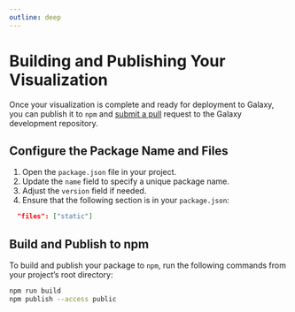 ```yaml
---
outline: deep
---
```


# Building and Publishing Your Visualization

Once your visualization is complete and ready for deployment to Galaxy, you can publish it to `npm` and [submit a pull](deploy-request) request to the Galaxy development repository.

## Configure the Package Name and Files

1. Open the `package.json` file in your project.
2. Update the `name` field to specify a unique package name.
3. Adjust the `version` field if needed.
4. Ensure that the following section is in your `package.json`:

```json
  "files": ["static"]
```

## Build and Publish to npm

To build and publish your package to `npm`, run the following commands from your project’s root directory:

```bash
npm run build
npm publish --access public
```
